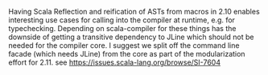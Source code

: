 Having Scala Reflection and reification of ASTs from macros in 2.10 enables interesting use cases for calling into the compiler at runtime, e.g. for typechecking. Depending on scala-compiler for these things has the downside of getting a transitive dependency to JLine which should not be needed for the compiler core. I suggest we split off the command line facade (which needs JLine) from the core as part of the modularization effort for 2.11.
see https://issues.scala-lang.org/browse/SI-7604
